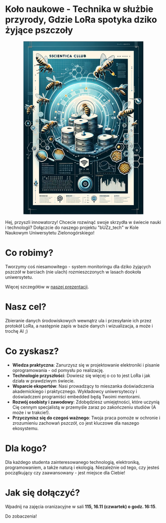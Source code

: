 # Koło naukowe - Technika w służbie przyrody, Gdzie LoRa spotyka dziko żyjące pszczoły

<p align="center">
  <img src="img/poster_clean.png" alt="Opis obrazu"/>
</p>

Hej, przyszli innowatorzy! Chcecie rozwinąć swoje skrzydła w świecie nauki i technologii? Dołączcie do naszego projektu "bUZz_tech" w Kole Naukowym Uniwersytetu Zielonogórskiego!

# Co robimy?
Tworzymy coś niesamowitego - system monitoringu dla dziko żyjących pszczół w barciach (nie ulach) rozmieszczonych w lasach dookoła uniwersytetu. 

Więcej szczegółów w [naszej prezentacji](other/monitoring_barci.pdf).

# Nasz cel?
Zbieranie danych środowiskowych wewnątrz ula i przesyłanie ich przez protokół LoRa, a następnie zapis w bazie danych i wizualizacja, a może i trochę AI ;)

# Co zyskasz?
* **Wiedza praktyczna**: Zanurzysz się w projektowanie elektroniki i pisanie oprogramowania - od pomysłu po realizację.
* **Technologie przyszłości**: Dowiesz się więcej o co to jest LoRa i jak działa w prawdziwym świecie.
* **Wsparcie ekspertów**: Nasi prowadzący to mieszanka doświadczenia akademickiego i praktycznego. Wykładowcy uniwersyteccy i doświadczeni programiści embedded będą Twoimi mentorami.
* **Rozwój osobisty i zawodowy**: Zdobędziesz umiejętności, które uczynią Cię cennym specjalistą w przemyśle zaraz po zakończeniu studiów (A może i w trakcie!).
* **Przyczynisz się do czegoś ważnego**: Twoja praca pomoże w ochronie i zrozumieniu zachowań pszczół, co jest kluczowe dla naszego ekosystemu.

# Dla kogo?
Dla każdego studenta zainteresowanego technologią, elektroniką, programowaniem, a także naturą i ekologią. Niezależnie od tego, czy jesteś początkujący czy zaawansowany - jest miejsce dla Ciebie!

# Jak się dołączyć?
Wpadnij na zajęcia oranizacyjne w sali **115, 16.11 (czwartek) o godz. 16:15**.

Do zobaczenia!

